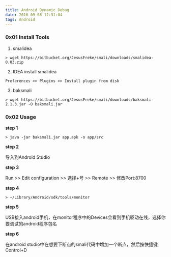 ```yaml
---
title: Android Dynamic Debug
date: 2016-09-08 12:31:04
tags: Android
---
```


### 0x01 Install Tools

1) smalidea
```
> wget https://bitbucket.org/JesusFreke/smali/downloads/smalidea-0.03.zip
```
2) IDEA install smalidea
```
Preferences >> Plugins >> Install plugin from disk
```
3) baksmali
```
> wget https://bitbucket.org/JesusFreke/smali/downloads/baksmali-2.1.3.jar -O baksmali.jar
```
### 0x02 Usage
**step 1**
```
> java -jar baksmali.jar app.apk -o app/src
```
**step 2**

导入到Android Studio

**step 3**

Run >> Edit configuration >> 选择+号 >> Remote  >> 修改Port:8700

**step 4**
```
> ~/Library/Android/sdk/tools/monitor
```
**step 5**

USB接入android手机，在monitor程序中的Devices会看到手机驱动在线，选择你要调试的android程序包名

**step 6**

在android studio中在想要下断点的smali代码中增加一个断点，然后按快捷键Control+D
